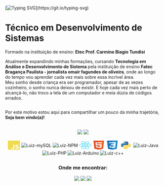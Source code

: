 <br>

[![Typing SVG](https://readme-typing-svg.herokuapp.com?font=poppins&weight=600&pause=1000&color=4E37C8&width=435&lines=Ol%C3%A1%2C+%C3%A9+um+prazer!)](https://git.io/typing-svg)
<h1> Técnico em Desenvolvimento de Sistemas </h1>
<p>Formado na instituição de ensino: <strong> Etec Prof. Carmine Biagio Tundisi </strong> </p>

Atualmente expandindo minhas formações, cursando <strong> Tecnologia em Análise e Desenvolvimento de Sistema </strong> pela instituição de ensino <strong> Fatec Bragança Paulista - jornalista omair fagundes de oliveira</strong>, onde ao longo do tempo vou aprender cada vez mais sobre essa incrível área.
<br>
Meu sonho desde criança era ser programador, apesar de as vezes cozinheiro, o sonho nunca deixou de existir. E hoje cada vez mais perto de alcançá-lo, não troco a tela de um computador e meia dúzia de códigos errados.

##

Por este motivo estou aqui para compartilhar um pouco da minha trajetória, **Seja bem vindo(a)!**

<br>

 <div align="center"> 
  <img height="195px" src="https://github-readme-stats.vercel.app/api/top-langs/?username=LuizOASSilva&layout=donut&hide_border=false&title_color=3EBDFF&custom_title=Linguagens%20Mais%20Usadas&text_color=fff&bg_color=0d1117&langs_count=10&&hide=HTML,CSS" />
  <img height="195px" src="https://streak-stats.demolab.com?user=LuizOASSilva&theme=dark&date_format=j%2Fn%5B%2FY%5D&background=0D1117&color=3EBDFF"/>
</div>

<div align="center" style="display: inline_block"><br>
  <img align="center" alt="Luiz-Js" height="30" width="40" src="https://raw.githubusercontent.com/devicons/devicon/master/icons/javascript/javascript-plain.svg">
 <img align="center" alt="Luiz-mySQL" height="30" width="40" src="https://cdn.jsdelivr.net/gh/devicons/devicon@latest/icons/mysql/mysql-original-wordmark.svg"/>
 <img align ="center" alt="Luiz-NPM" height="30" width="40" src="https://cdn.jsdelivr.net/gh/devicons/devicon@latest/icons/npm/npm-original-wordmark.svg" />
  <img align="center" alt="Luiz-React" height="30" width="40" src="https://raw.githubusercontent.com/devicons/devicon/master/icons/react/react-original.svg">
  <img align="center" alt="Luiz-HTML" height="30" width="40" src="https://raw.githubusercontent.com/devicons/devicon/master/icons/html5/html5-original.svg">
  <img align="center" alt="Luiz-CSS" height="30" width="40" src="https://raw.githubusercontent.com/devicons/devicon/master/icons/css3/css3-original.svg">
  <img align="center" alt="Luiz-Python" height="30" width="40" src="https://raw.githubusercontent.com/devicons/devicon/master/icons/python/python-original.svg">
  <img align="center" alt="Luiz-Java" height="30" width="40" src="https://cdn.jsdelivr.net/gh/devicons/devicon@latest/icons/java/java-original.svg">
  <img align="center" alt="Luiz-PHP" height="30" width="40" src="https://cdn.jsdelivr.net/gh/devicons/devicon@latest/icons/php/php-original.svg">
  <img align="center" alt="Luiz-Arduino" height="30" width="40" src="https://cdn.jsdelivr.net/gh/devicons/devicon@latest/icons/arduino/arduino-original-wordmark.svg">
  <img align="center" alt="Luiz-c++" height="30" width="40" src="https://cdn.jsdelivr.net/gh/devicons/devicon@latest/icons/cplusplus/cplusplus-original.svg">
</div>

 ##

<div align="center" style="display: inline_block"> 
  <h3>Onde me encontrar:</h3>
  <a href = "mailto:luizotavioassilva@gmail.com"><img src="https://img.shields.io/badge/-Gmail-%23333?style=for-the-badge&logo=gmail&logoColor=white" target="_blank"></a>
  <a href="https://www.linkedin.com/in/luiz-otavio-7ba963294?trk=contact-info" target="_blank"><img src="https://img.shields.io/badge/-LinkedIn-%230077B5?style=for-the-badge&logo=linkedin&logoColor=white" target="_blank"></a> 
  <a href="https://wa.me/5511985527064?text=Olá%20Victor!" target="_blank"><img src="https://img.shields.io/badge/-WhatsApp-%52a447?style=for-the-badge&logo=whatsapp&logoColor=white"></a>
  
</div>
